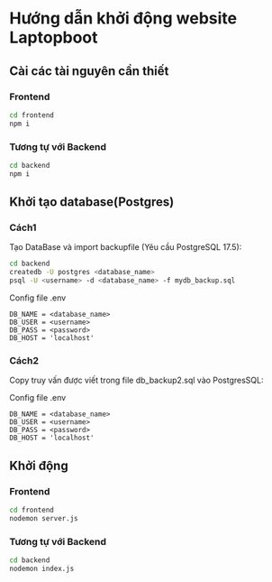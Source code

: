 # Hướng dẫn khởi động website Laptopboot
## Cài các tài nguyên cần thiết
### Frontend
```bash
cd frontend
npm i
```
### Tương tự với Backend
```bash
cd backend
npm i
```

## Khởi tạo database(Postgres)
### Cách1
Tạo DataBase và import backupfile (Yêu cầu PostgreSQL 17.5):
```bash
cd backend
createdb -U postgres <database_name>
psql -U <username> -d <database_name> -f mydb_backup.sql
```
Config file .env
```
DB_NAME = <database_name>
DB_USER = <username>
DB_PASS = <password>
DB_HOST = 'localhost'
```
### Cách2
Copy truy vấn được viết trong file db_backup2.sql vào PostgresSQL:

Config file .env
```
DB_NAME = <database_name>
DB_USER = <username>
DB_PASS = <password>
DB_HOST = 'localhost'
```

## Khởi động

### Frontend
```bash
cd frontend
nodemon server.js
```
### Tương tự với Backend
```bash
cd backend
nodemon index.js

```
